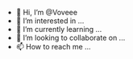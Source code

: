 - 👋 Hi, I’m @Voveee
- 👀 I’m interested in ...
- 🌱 I’m currently learning ...
- 💞️ I’m looking to collaborate on ...
- 📫 How to reach me ...

<!---
Voveee/Voveee is a ✨ special ✨ repository because its `README.md` (this file) appears on your GitHub profile.
You can click the Preview link to take a look at your changes.
--->
